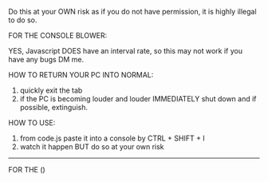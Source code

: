 Do this at your OWN risk as if you do not have permission, it is highly illegal to do so.

FOR THE CONSOLE BLOWER:

YES, Javascript DOES have an interval rate, so this may not work if you have any bugs DM me.

HOW TO RETURN YOUR PC INTO NORMAL:
1. quickly exit the tab
2. if the PC is becoming louder and louder IMMEDIATELY shut down and if possible, extinguish.


HOW TO USE:
1. from code.js paste it into a console by CTRL + SHIFT + I
2. watch it happen BUT do so at your own risk


------------------------
FOR THE ()
